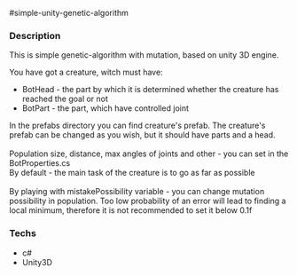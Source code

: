 #simple-unity-genetic-algorithm
<h3>Description</h3>

This is simple genetic-algorithm with mutation, based on unity 3D engine.

You have got a creature, witch must have:
<ul>
	<li>BotHead - the part by which it is determined whether the creature has reached the goal or not</li>
	<li>BotPart - the part, which have controlled joint
</ul>
In the prefabs directory you can find creature's prefab. The creature's prefab can be changed as you wish, but it should have parts and a head. 
<br>
<br>
Population size, distance, max angles of joints and other - you can set in the BotProperties.cs
<br>
By default - the main task of the creature is to go as far as possible
<br> 
<br>
By playing with mistakePossibility variable - you can change mutation possibility in population. Too low probability of an error will lead to finding 
a local minimum, therefore it is not recommended to set it below 0.1f

<h3>Techs</h3>
<ul>
	<li>c#</li>
	<li>Unity3D</li>
<ul>
